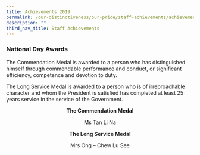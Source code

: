 ```yaml
---
title: Achievements 2019
permalink: /our-distinctiveness/our-pride/staff-achievements/achievements-2019/
description: ""
third_nav_title: Staff Achievements
---
```

### National Day Awards

The Commendation Medal is awarded to a person who has distinguished himself through commendable performance and conduct, or significant efficiency, competence and devotion to duty.

The Long Service Medal is awarded to a person who is of irreproachable character and whom the President is satisfied has completed at least 25 years service in the service of the Government.

<b><center>The Commendation Medal</center></b>
<center>Ms Tan Li Na</center>

<b><center>The Long Service Medal</center></b>
<center>Mrs Ong – Chew Lu See</center>
